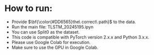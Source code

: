 # How to run: 
- Provide $\bf{\color{#DD6565}the\ correct\ path\}$ to the data.
- Run the main file: TLSTM_20245195.ipyn
- You can use Split0 as the dataset.
- This code is compatible with PyTorch version 2.x.x and Python 3.x.x.
- Please use Google Colab for execution.
- Make sure to use the GPU in Google Colab.
